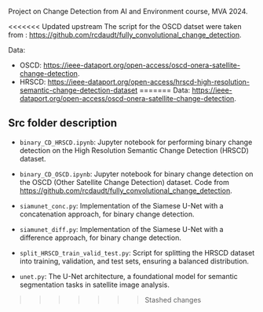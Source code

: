 Project on Change Detection from AI and Environment course, MVA 2024. 

<<<<<<< Updated upstream
The script for the OSCD datset were taken from : https://github.com/rcdaudt/fully_convolutional_change_detection.   

Data:
  - OSCD: https://ieee-dataport.org/open-access/oscd-onera-satellite-change-detection.   
  - HRSCD: https://ieee-dataport.org/open-access/hrscd-high-resolution-semantic-change-detection-dataset
=======
Data: https://ieee-dataport.org/open-access/oscd-onera-satellite-change-detection. 


## Src folder description

- `binary_CD_HRSCD.ipynb`: Jupyter notebook for performing binary change detection on the High Resolution Semantic Change Detection (HRSCD) dataset. 

- `binary_CD_OSCD.ipynb`: Jupyter notebook for binary change detection on the OSCD (Other Satellite Change Detection) dataset. Code from https://github.com/rcdaudt/fully_convolutional_change_detection. 

- `siamunet_conc.py`: Implementation of the Siamese U-Net with a concatenation approach, for binary change detection.

- `siamunet_diff.py`: Implementation of the Siamese U-Net with a difference approach, for binary change detection. 

- `split_HRSCD_train_valid_test.py`: Script for splitting the HRSCD dataset into training, validation, and test sets, ensuring a balanced distribution.

- `unet.py`: The U-Net architecture, a foundational model for semantic segmentation tasks in satellite image analysis.
>>>>>>> Stashed changes
